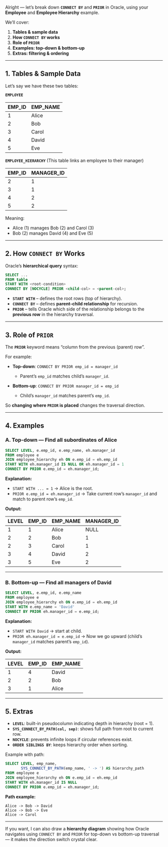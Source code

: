 Alright — let’s break down **`CONNECT BY`** and **`PRIOR`** in Oracle, using your **Employee** and **Employee Hierarchy** example.

We’ll cover:

1. **Tables & sample data**
2. **How `CONNECT BY` works**
3. **Role of `PRIOR`**
4. **Examples: top-down & bottom-up**
5. **Extras: filtering & ordering**

---

## 1. Tables & Sample Data

Let’s say we have these two tables:

**`EMPLOYEE`**

| EMP\_ID | EMP\_NAME |
| ------- | --------- |
| 1       | Alice     |
| 2       | Bob       |
| 3       | Carol     |
| 4       | David     |
| 5       | Eve       |

**`EMPLOYEE_HIERARCHY`**
(This table links an employee to their manager)

| EMP\_ID | MANAGER\_ID |
| ------- | ----------- |
| 2       | 1           |
| 3       | 1           |
| 4       | 2           |
| 5       | 2           |

Meaning:

* Alice (1) manages Bob (2) and Carol (3)
* Bob (2) manages David (4) and Eve (5)

---

## 2. How `CONNECT BY` Works

Oracle’s **hierarchical query** syntax:

```sql
SELECT ...
FROM table
START WITH <root-condition>
CONNECT BY [NOCYCLE] PRIOR <child-col> = <parent-col>;
```

* **`START WITH`** – defines the root rows (top of hierarchy).
* **`CONNECT BY`** – defines **parent-child relationship** for recursion.
* **`PRIOR`** – tells Oracle which side of the relationship belongs to the **previous row** in the hierarchy traversal.

---

## 3. Role of `PRIOR`

The **`PRIOR`** keyword means “column from the previous (parent) row”.

For example:

* **Top-down**: `CONNECT BY PRIOR emp_id = manager_id`

  * Parent’s `emp_id` matches child’s `manager_id`.
* **Bottom-up**: `CONNECT BY PRIOR manager_id = emp_id`

  * Child’s `manager_id` matches parent’s `emp_id`.

So **changing where `PRIOR` is placed** changes the traversal direction.

---

## 4. Examples

### **A. Top-down** — Find all subordinates of Alice

```sql
SELECT LEVEL, e.emp_id, e.emp_name, eh.manager_id
FROM employee e
JOIN employee_hierarchy eh ON e.emp_id = eh.emp_id
START WITH eh.manager_id IS NULL OR eh.manager_id = 1
CONNECT BY PRIOR e.emp_id = eh.manager_id;
```

**Explanation:**

* `START WITH ... = 1` → Alice is the root.
* `PRIOR e.emp_id = eh.manager_id` →
  Take current row’s `manager_id` and match to parent row’s `emp_id`.

**Output:**

| LEVEL | EMP\_ID | EMP\_NAME | MANAGER\_ID |
| ----- | ------- | --------- | ----------- |
| 1     | 1       | Alice     | NULL        |
| 2     | 2       | Bob       | 1           |
| 2     | 3       | Carol     | 1           |
| 3     | 4       | David     | 2           |
| 3     | 5       | Eve       | 2           |

---

### **B. Bottom-up** — Find all managers of David

```sql
SELECT LEVEL, e.emp_id, e.emp_name
FROM employee e
JOIN employee_hierarchy eh ON e.emp_id = eh.emp_id
START WITH e.emp_name = 'David'
CONNECT BY PRIOR eh.manager_id = e.emp_id;
```

**Explanation:**

* `START WITH David` → start at child.
* `PRIOR eh.manager_id = e.emp_id` →
  Now we go upward (child’s `manager_id` matches parent’s `emp_id`).

**Output:**

| LEVEL | EMP\_ID | EMP\_NAME |
| ----- | ------- | --------- |
| 1     | 4       | David     |
| 2     | 2       | Bob       |
| 3     | 1       | Alice     |

---

## 5. Extras

* **`LEVEL`**: built-in pseudocolumn indicating depth in hierarchy (root = 1).
* **`SYS_CONNECT_BY_PATH(col, sep)`**: shows full path from root to current row.
* **`NOCYCLE`**: prevents infinite loops if circular references exist.
* **`ORDER SIBLINGS BY`**: keeps hierarchy order when sorting.

Example with path:

```sql
SELECT LEVEL, emp_name,
       SYS_CONNECT_BY_PATH(emp_name, ' -> ') AS hierarchy_path
FROM employee e
JOIN employee_hierarchy eh ON e.emp_id = eh.emp_id
START WITH eh.manager_id IS NULL
CONNECT BY PRIOR e.emp_id = eh.manager_id;
```

**Path example:**

```
Alice -> Bob -> David
Alice -> Bob -> Eve
Alice -> Carol
```

---

If you want, I can also draw a **hierarchy diagram** showing how Oracle navigates using `CONNECT BY` and `PRIOR` for top-down vs bottom-up traversal — it makes the direction switch crystal clear.
